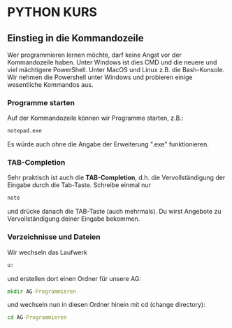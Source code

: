 
# PYTHON KURS
## Einstieg in die Kommandozeile
Wer programmieren lernen möchte, darf keine Angst vor der Kommandozeile haben. Unter Windows ist dies CMD und die neuere und viel mächtigere PowerShell. Unter MacOS und Linux z.B. die Bash-Konsole.
Wir nehmen die Powershell unter Windows und probieren einige wesentliche Kommandos aus. 

### Programme starten
Auf der Kommandozeile können wir Programme starten, z.B.:

```cmd
notepad.exe
```

Es würde auch ohne die Angabe der Erweiterung ".exe" funktionieren. 

### TAB-Completion
Sehr praktisch ist auch die **TAB-Completion**, d.h. die Vervollständigung der Eingabe durch die Tab-Taste. Schreibe einmal nur

```cmd
note
```
und drücke danach die TAB-Taste (auch mehrmals). Du wirst Angebote zu Vervollständigung deiner Eingabe bekommen. 


### Verzeichnisse und Dateien
Wir wechseln das Laufwerk

```cmd
u:
```

und erstellen dort einen Ordner für unsere AG:

```cmd
mkdir AG-Programmieren
```

und wechseln nun in diesen Ordner hinein mit cd (change directory):
```cmd
cd AG-Programmieren
```

